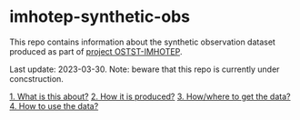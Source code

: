 # imhotep-synthetic-obs
This repo contains information about the synthetic observation dataset produced as part of [project OSTST-IMHOTEP](https://doc-imhotep.readthedocs.io/en/latest/index.html).

Last update: 2023-03-30. Note: beware that this repo is currently under concstruction.

[1. What is this about?]()
[2. How it is produced?]()
[3. How/where to get the data?]()
[4. How to use the data?]()
